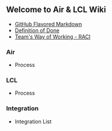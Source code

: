 ## Welcome to Air & LCL Wiki

- [GitHub Flavored Markdown](https://docs.github.com/en/github/writing-on-github/getting-started-with-writing-and-formatting-on-github/basic-writing-and-formatting-syntax)
- [Definition of Done](docs/Definition-of-Done.md)
- [Team's Way of Working - RACI](docs/Teams-Way-of-Work-RACI.md)

### Air
- Process 

### LCL
- Process

### Integration
- Integration List